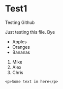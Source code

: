 # Test1
Testing Github

Just testing this file. Bye

* Apples
* Oranges
* Bananas

1. Mike
2. Alex
3. Chris

```
<p>Some text in here</p>
```